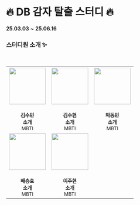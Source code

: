 # :fire: DB 감자 탈출 스터디 :fire:
**25.03.03** **~** **25.06.16**

### 스터디원 소개 :sparkles:
<br/>

<table>
  <tr>
  <td align="center"><a href="https://github.com/shoomon"><img src="https://avatars.githubusercontent.com/u/96561442?v=4" width="100px;" alt=""/><br />
      <br /><sub><b>김수민</b></sub></a><br /><sub><b>소개</b><br>MBTI</br></sub></td>
    
  <td align="center"><a href="https://github.com/KSH00610"><img src="https://avatars.githubusercontent.com/u/91456820?v=4" width="100px;" alt=""/><br />
      <br /><sub><b>김수현</b></sub></a><br /><sub><b>소개</b><br>MBTI</br></sub></td>

  <td align="center"><a href="https://github.com/eyeben"><img src="https://avatars.githubusercontent.com/u/62013201?v=4" width="100px;" alt=""/><br />
      <br /><sub><b>박동민</b></sub></a><br /><sub><b>소개</b><br>MBTI</br></sub></td>
  </tr>
    
  <td align="center"><a href="https://github.com/initmumu"><img src="https://avatars.githubusercontent.com/u/96606378?v=4" width="100px;" alt=""/><br />
      <br /><sub><b>배승호</b></sub></a><br /><sub><b>소개</b><br>MBTI</br></sub></td>

  <td align="center"><a href="https://github.com/column-wise"><img src="https://avatars.githubusercontent.com/u/61263933?v=4" width="100px;" alt=""/><br />
      <br /><sub><b>이주현</b></sub></a><br /><sub><b>소개</b><br>MBTI</br></sub></td>
  </tr>


